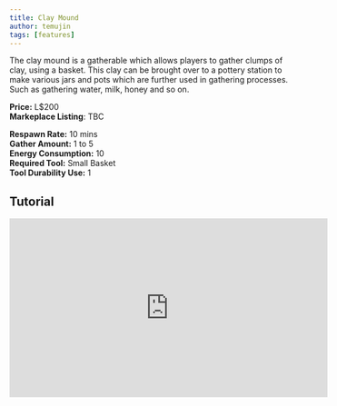 ```yaml
---
title: Clay Mound
author: temujin
tags: [features]
---
```

The clay mound is a gatherable which allows players to gather clumps of clay, using a basket. This clay can be brought over to a pottery station to make various jars and pots which are further used in gathering processes. Such as gathering water, milk, honey and so on.

**Price:** L$200<br>
**Markeplace Listing**: TBC<br>

**Respawn Rate:** 10 mins<br>
**Gather Amount:** 1 to 5<br>
**Energy Consumption:** 10<br>
**Required Tool:** Small Basket<br>
**Tool Durability Use:** 1

## Tutorial
<iframe width="560" height="315" src="https://www.youtube.com/embed/8i28dnpqeqY" frameborder="0" allow="accelerometer; autoplay; encrypted-media; gyroscope; picture-in-picture" allowfullscreen></iframe>
